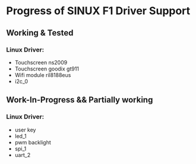 # Progress of SINUX F1 Driver Support
## Working & Tested

### Linux Driver:
- Touchscreen ns2009
- Touchscreen goodix gt911
- Wifi module ril8188eus
- i2c_0

## Work-In-Progress && Partially working
### Linux Driver:
- user key
- led_1
- pwm backlight
- spi_1
- uart_2



